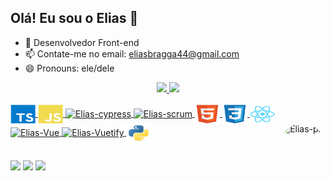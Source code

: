 ## Olá! Eu sou o Elias 👋



- 🌱 Desenvolvedor Front-end
- 📫 Contate-me no email: eliasbragga44@gmail.com
- 😄 Pronouns: ele/dele

<div align="center">
  <a href="https://github.com/eliasbragga">
  <img height="180em" src="https://github-readme-stats.vercel.app/api?username=eliasbragga&show_icons=true&theme=dark&include_all_commits=true&count_private=true"/>
  <img height="180em" src="https://github-readme-stats.vercel.app/api/top-langs/?username=eliasbragga&layout=compact&langs_count=7&theme=dark"/>
</div>
  
  <div style="display: inline_block"><br>
  <img align="center" alt="Elias-Ts" title="Typescript" height="30" width="40" src="https://raw.githubusercontent.com/devicons/devicon/master/icons/typescript/typescript-plain.svg">
  <img align="center" alt="Elias-Js" title="Javascript" height="30" width="40" src="https://raw.githubusercontent.com/devicons/devicon/master/icons/javascript/javascript-plain.svg">
  <img align="center" alt="Elias-cypress" title="Crypress" height="30" width="70" src="https://upload.wikimedia.org/wikipedia/commons/a/a4/Cypress.png">
    <img align="center" alt="Elias-scrum" title="Scrum" height="30" width="40" src="https://st2.depositphotos.com/17714924/48133/v/450/depositphotos_481330802-stock-illustration-scrum-icon-simple-creative-element.jpg">
  <img align="center" alt="Elias-HTML" height="30" width="40" src="https://raw.githubusercontent.com/devicons/devicon/master/icons/html5/html5-original.svg">
  <img align="center" alt="Elias-CSS" height="30" width="40" src="https://raw.githubusercontent.com/devicons/devicon/master/icons/css3/css3-original.svg">
  <img align="center" alt="Elias-React" height="30" width="40" src="https://raw.githubusercontent.com/devicons/devicon/master/icons/react/react-original.svg">
  <img align="center" alt="Elias-Vue" height="30" width="40" src="https://cdn.jsdelivr.net/gh/devicons/devicon/icons/vuejs/vuejs-original.svg">
  <img align="center" alt="Elias-Vuetify" height="30" width="40" src="https://cdn.jsdelivr.net/gh/devicons/devicon/icons/vuetify/vuetify-original.svg">
  <img align="center" alt="Elias-Python" height="30" width="40" src="https://raw.githubusercontent.com/devicons/devicon/master/icons/python/python-original.svg">
  <img align="right" alt="Elias-pic" height="150" style="border-radius:50px;" src="https://media.licdn.com/dms/image/C4E03AQFE2-w9c8wrVg/profile-displayphoto-shrink_800_800/0/1655054953377?e=1683763200&v=beta&t=gIy30CjmHz0YxC239aXK2WSYUa0Lfpc6bkVwnnFHvP8">
</div>
  
  ##

<div>
 
  <a href="https://www.instagram.com/bragga_elias/" target="_blank"><img src="https://img.shields.io/badge/-Instagram-%23E4405F?style=for-the-badge&logo=instagram&logoColor=white" target="_blank"></a>
  <a href = "mailto:eliasbragga44@gmail.com"><img src="https://img.shields.io/badge/-Gmail-%23333?style=for-the-badge&logo=gmail&logoColor=white" target="_blank"></a>
  <a href="https://www.linkedin.com/in/elias-braga-069144172/" target="_blank"><img src="https://img.shields.io/badge/-LinkedIn-%230077B5?style=for-the-badge&logo=linkedin&logoColor=white" target="_blank"></a> 
  
  
</div>
